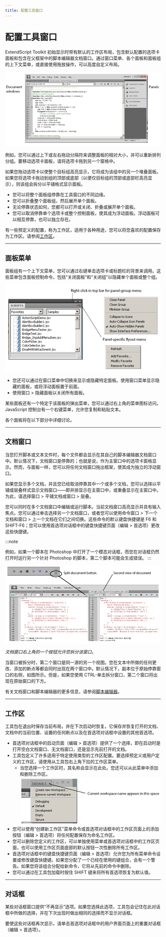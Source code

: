 ```yaml
---
title: 配置工具窗口
---
```

# 配置工具窗口

ExtendScript Toolkit 初始显示时带有默认的工作区布局，包含默认配置的选项卡面板和包含在父框架中的脚本编辑器文档窗口。通过窗口菜单、各个面板和面板组的上下文菜单，或直接使用拖放操作，可以高度自定义布局。

![ExtendScript Toolkit 窗口](./_static/02_the-extendscript-toolkit_configuring-the-toolkit-window.png)

例如，您可以通过上下或左右拖动分隔符来调整面板的相对大小，并可以重新排列分组。要移动选项卡面板，请将选项卡拖到另一个窗格中。

如果您拖动选项卡以使整个目标组高亮显示，它将成为该组中的另一个堆叠面板。如果您将选项卡拖动到组的顶部或底部（以便仅目标组的顶部或底部栏高亮显示），则该组会拆分以平铺格式显示面板。

- 您可以将整个面板组停靠在工具窗口的不同边缘。
- 您可以折叠整个面板组，然后展开单个面板。
- 无论停靠状态如何，您都可以打开或关闭、折叠或展开单个面板。
- 您可以取消停靠单个选项卡或整个控制面板，使其成为浮动面板。浮动面板可以相互停靠，也可以独立存在。

有一些预定义的配置，称为工作区，适用于各种用途，您可以将您喜欢的配置保存为工作区。请参阅[工作区](#workspaces)。

---

## 面板菜单

面板组有一个上下文菜单，您可以通过右键单击选项卡或标题栏的背景来调用。这些菜单包含面板控制命令，包括“关闭面板”和“关闭组”以隐藏单个面板或整个组。

![面板](./_static/02_the-extendscript-toolkit_configuring-the-toolkit-window_panel-menus_panel.png)

- 您还可以通过在窗口菜单中切换来显示或隐藏特定面板。使用窗口菜单显示隐藏的面板，或将浮动面板置于前面。
- 使用窗口 > 隐藏面板以关闭所有面板。

某些面板还有一个特定于该面板的弹出菜单，您可以通过右上角的菜单图标访问。JavaScript 控制台有一个右键菜单，允许您复制和粘贴文本。

各个面板将在以下部分中详细讨论。

---

## 文档窗口

当您打开脚本或文本文件时，每个文件都会显示在其自己的脚本编辑器文档窗口中。默认情况下，文档窗口是停靠的；也就是说，作为主窗口中的选项卡窗格显示。然而，与面板一样，您可以将任何文档窗口拖出框架，使其成为独立的浮动窗口。

如果您显示多个文档，并且您已经取消停靠其中一个或多个文档，您可以选择以平铺或层叠样式显示文档窗口——即并排显示在主窗口中，或重叠显示在主窗口中。为此，请选择窗口 > 平铺文档或窗口 > 层叠。

您可以同时在多个文档窗口中编辑或运行脚本。当前文档窗口高亮显示并具有输入焦点。您可以通过单击选择另一个文档窗口，或者您可以使用命令窗口 > 下一个文档和窗口 > 上一个文档在它们之间切换。这些命令的默认键盘快捷键是 F6 和 SHIFT-F6；您可以使用首选项对话框中的键盘快捷键页面（编辑 > 首选项）更改这些快捷键。

:::note

例如，如果一个脚本在 Photoshop 中打开了一个模态对话框，而您在对话框仍然打开时运行另一个针对 Photoshop 的脚本，第二个脚本可能会生成错误。
:::

![拆分文档按钮](./_static/02_the-extendscript-toolkit_configuring-the-toolkit-window_document-windows_split-documents.png)

*文档窗口右上角的一个按钮允许您拆分该窗口。*

当窗口被拆分时，第二个窗口是同一源的另一个视图。您在文本中所做的任何更改、添加的断点等都会同时出现在两个窗口中。默认情况下，副本位于原始停靠窗口的右侧，如图所示。但是，如果您使用 CTRL-单击拆分窗口，第二个窗口将出现在原始窗口的下方。

有关文档窗口和脚本编辑器的更多信息，请参阅[脚本编辑器](../the-script-editor)。

---

## 工作区

工具包在退出时保存当前布局，并在下次启动时恢复。它保存并恢复打开的文档、文档中的当前位置、设置的任何断点以及在首选项对话框中设置的其他首选项。

- 首选项对话框中的启动页面（编辑 > 首选项）提供了一个选择，即在启动时是打开空白文档窗口、无文档窗口，还是显示先前打开的文档。
- 工具包定义了许多适用于特定使用类型的工作区配置。要选择预定义或用户定义的工作区，请使用从工具包右上角下拉的工作区菜单。
    - 当您选择一个工作区时，其名称会显示在此处。您还可以从此菜单中添加和删除工作区。
    ![当前工作区名称](./_static/02_the-extendscript-toolkit_configuring-the-toolkit-window_workspaces_current-workspace-name.png)
- 您可以使用“创建新工作区”菜单命令或首选项对话框中的工作区页面上的添加按钮（编辑 > 首选项）将任何配置保存为命名工作区。
- 您可以删除您定义的工作区，可以单独使用菜单或首选项对话框中的工作区页面，也可以使用工作区页面底部的默认按钮一次性删除所有工作区。
- 首选项对话框中的键盘快捷键页面（编辑 > 首选项）允许您为所有菜单命令设置或修改键盘快捷键。如果您分配了一个已经在使用的键组合，会有一个警告。如果您将该组合分配给新命令，它将从先前的命令中删除。
- 您可以通过在工具包加载时按住 SHIFT 键来将所有首选项恢复为默认值。

---

## 对话框

某些对话框窗口提供“不再显示”选项。如果您选择此选项，工具包会记住在此对话框中所做的选择，并在下次出现时做出相同的选择而不显示对话框。

要使这些对话框再次显示，请单击首选项对话框中的用户界面页面上的重置对话框（编辑 > 首选项）。